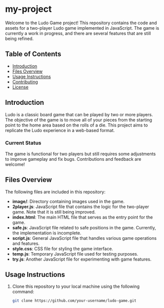 # my-project

Welcome to the Ludo Game project! This repository contains the code and assets for a two-player Ludo game implemented in JavaScript. The game is currently a work in progress, and there are several features that are still being refined.

## Table of Contents

- [Introduction](#introduction)
- [Files Overview](#files-overview)
- [Usage Instructions](#usage-instructions)
- [Contributing](#contributing)
- [License](#license)

## Introduction

Ludo is a classic board game that can be played by two or more players. The objective of the game is to move all of your pieces from the starting point to the home area based on the rolls of a die. This project aims to replicate the Ludo experience in a web-based format.

### Current Status

The game is functional for two players but still requires some adjustments to improve gameplay and fix bugs. Contributions and feedback are welcome!

## Files Overview

The following files are included in this repository:

- **image/**: Directory containing images used in the game.
- **2player.js**: JavaScript file that contains the logic for the two-player game. Note that it is still being improved.
- **index.html**: The main HTML file that serves as the entry point for the game.
- **safe.js**: JavaScript file related to safe positions in the game. Currently, the implementation is incomplete.
- **script.js**: General JavaScript file that handles various game operations and features.
- **style.css**: CSS file for styling the game interface.
- **temp.js**: Temporary JavaScript file used for testing purposes.
- **try.js**: Another JavaScript file for experimenting with game features.

## Usage Instructions

1. Clone this repository to your local machine using the following command:
   ```bash
   git clone https://github.com/your-username/ludo-game.git
